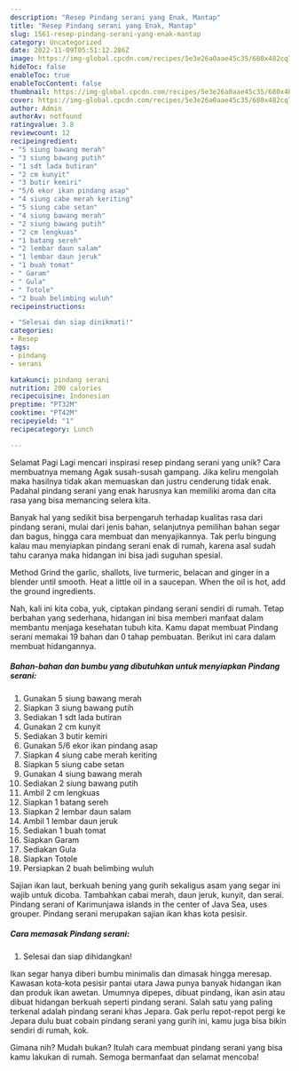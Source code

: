 ```yaml
---
description: "Resep Pindang serani yang Enak, Mantap"
title: "Resep Pindang serani yang Enak, Mantap"
slug: 1561-resep-pindang-serani-yang-enak-mantap
category: Uncategorized
date: 2022-11-09T05:51:12.286Z
image: https://img-global.cpcdn.com/recipes/5e3e26a0aae45c35/680x482cq70/pindang-serani-foto-resep-utama.jpg
hideToc: false
enableToc: true
enableTocContent: false
thumbnail: https://img-global.cpcdn.com/recipes/5e3e26a0aae45c35/680x482cq70/pindang-serani-foto-resep-utama.jpg
cover: https://img-global.cpcdn.com/recipes/5e3e26a0aae45c35/680x482cq70/pindang-serani-foto-resep-utama.jpg
author: Admin
authorAv: notfound
ratingvalue: 3.8
reviewcount: 12
recipeingredient:
- "5 siung bawang merah"
- "3 siung bawang putih"
- "1 sdt lada butiran"
- "2 cm kunyit"
- "3 butir kemiri"
- "5/6 ekor ikan pindang asap"
- "4 siung cabe merah keriting"
- "5 siung cabe setan"
- "4 siung bawang merah"
- "2 siung bawang putih"
- "2 cm lengkuas"
- "1 batang sereh"
- "2 lembar daun salam"
- "1 lembar daun jeruk"
- "1 buah tomat"
- " Garam"
- " Gula"
- " Totole"
- "2 buah belimbing wuluh"
recipeinstructions:

- "Selesai dan siap dinikmati!"
categories:
- Resep
tags:
- pindang
- serani

katakunci: pindang serani 
nutrition: 200 calories
recipecuisine: Indonesian
preptime: "PT32M"
cooktime: "PT42M"
recipeyield: "1"
recipecategory: Lunch

---
```



Selamat Pagi Lagi mencari inspirasi resep pindang serani yang unik? Cara membuatnya memang Agak susah-susah gampang. Jika keliru mengolah maka hasilnya tidak akan memuaskan dan justru cenderung tidak enak. Padahal pindang serani yang enak harusnya kan memiliki aroma dan cita rasa yang bisa memancing selera kita.


Banyak hal yang sedikit bisa berpengaruh terhadap kualitas rasa dari pindang serani, mulai dari jenis bahan, selanjutnya pemilihan bahan segar dan bagus, hingga cara membuat dan menyajikannya. Tak perlu bingung kalau mau menyiapkan pindang serani enak di rumah, karena asal sudah tahu caranya maka hidangan ini bisa jadi suguhan spesial.

Method Grind the garlic, shallots, live turmeric, belacan and ginger in a blender until smooth. Heat a little oil in a saucepan. When the oil is hot, add the ground ingredients.


Nah, kali ini kita coba, yuk, ciptakan pindang serani sendiri di rumah. Tetap berbahan yang sederhana, hidangan ini bisa memberi manfaat dalam membantu menjaga kesehatan tubuh kita. Kamu dapat membuat Pindang serani memakai 19 bahan dan 0 tahap pembuatan. Berikut ini cara dalam membuat hidangannya.

<!--inarticleads1-->

##### Bahan-bahan dan bumbu yang dibutuhkan untuk menyiapkan Pindang serani:

1. Gunakan 5 siung bawang merah
1. Siapkan 3 siung bawang putih
1. Sediakan 1 sdt lada butiran
1. Gunakan 2 cm kunyit
1. Sediakan 3 butir kemiri
1. Gunakan 5/6 ekor ikan pindang asap
1. Siapkan 4 siung cabe merah keriting
1. Siapkan 5 siung cabe setan
1. Gunakan 4 siung bawang merah
1. Sediakan 2 siung bawang putih
1. Ambil 2 cm lengkuas
1. Siapkan 1 batang sereh
1. Siapkan 2 lembar daun salam
1. Ambil 1 lembar daun jeruk
1. Sediakan 1 buah tomat
1. Siapkan  Garam
1. Sediakan  Gula
1. Siapkan  Totole
1. Persiapkan 2 buah belimbing wuluh


Sajian ikan laut, berkuah bening yang gurih sekaligus asam yang segar ini wajib untuk dicoba. Tambahkan cabai merah, daun jeruk, kunyit, dan serai. Pindang serani of Karimunjawa islands in the center of Java Sea, uses grouper. Pindang serani merupakan sajian ikan khas kota pesisir. 

<!--inarticleads2-->

##### Cara memasak Pindang serani:


1. Selesai dan siap dihidangkan!

Ikan segar hanya diberi bumbu minimalis dan dimasak hingga meresap. Kawasan kota-kota pesisir pantai utara Jawa punya banyak hidangan ikan dan produk ikan awetan. Umumnya dipepes, dibuat pindang, ikan asin atau dibuat hidangan berkuah seperti pindang serani. Salah satu yang paling terkenal adalah pindang serani khas Jepara. Gak perlu repot-repot pergi ke Jepara dulu buat cobain pindang serani yang gurih ini, kamu juga bisa bikin sendiri di rumah, kok. 

Gimana nih? Mudah bukan? Itulah cara membuat pindang serani yang bisa kamu lakukan di rumah. Semoga bermanfaat dan selamat mencoba!
